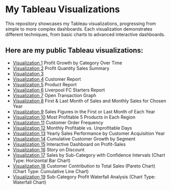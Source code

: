 # My Tableau Visualizations

This repository showcases my Tableau visualizations, progressing from simple to more complex dashboards. 
Each visualization demonstrates different techniques, from basic charts to advanced interactive dashboards.  

## Here are my public Tableau visualizations:

- [Visualization 1](https://public.tableau.com/app/profile/hajar.naghiyeva/viz/Homework1_16959303134040/Sheet1) Profit Growth by Category Over Time
- [Visualization 2](https://public.tableau.com/app/profile/hajar.naghiyeva/viz/Homework1_16959303134040/Sheet2) Profit Quantity Sales Summary
- [Visualization 3](https://public.tableau.com/app/profile/hajar.naghiyeva/viz/Homework1_16959303134040/Sheet3)
- [Visualization 4](https://public.tableau.com/app/profile/hajar.naghiyeva/viz/CustomerProductOrderReport_16982630409870/Customer) Customer Report
- [Visualization 5](https://public.tableau.com/app/profile/hajar.naghiyeva/viz/CustomerProductOrderReport_16982630409870/Product) Product Report 
- [Visualization 6](https://public.tableau.com/app/profile/hajar.naghiyeva/viz/LiverpoolFootballGame_Homework5/Sheet1?publish=yes) Liverpool FC Starters Report 
- [Visualization 7](https://public.tableau.com/app/profile/hajar.naghiyeva/viz/OpenTransactionGraph_Homework5/Sheet1?publish=yes) Open Transaction Graph
- [Visualization 8](https://public.tableau.com/app/profile/hajar.naghiyeva/viz/Homework6_16999076478730/FirstSaleandLastSale) First & Last Month of Sales and Monthly Sales for Chosen Year
- [Visualization 9](https://public.tableau.com/app/profile/hajar.naghiyeva/viz/Homework6_16999076478730/Index) Sales Figures in the First or Last Month of Each Year
- [Visualization 10](https://public.tableau.com/app/profile/hajar.naghiyeva/viz/Homework6_16999076478730/Rank) Most Profitable 5 Products in Each Region 
- [Visualization 11](https://public.tableau.com/app/profile/hajar.naghiyeva/viz/Homework7_17014610683090/Sheet1) Customer Order Frequency
- [Visualization 12](https://public.tableau.com/app/profile/hajar.naghiyeva/viz/Homework7_17014610683090/Sheet2) Monthly Profitable vs. Unprofitable Days
- [Visualization 13](https://public.tableau.com/app/profile/hajar.naghiyeva/viz/Homework7_17014610683090/Dashboard1) Yearly Sales Performance by Customer Acquisition Year
- [Visualization 14](https://public.tableau.com/app/profile/hajar.naghiyeva/viz/Homework7_17014610683090/Sheet5) Cumulative Customer Growth by Segment
- [Visualization 15](https://public.tableau.com/app/profile/hajar.naghiyeva/viz/ProfitSalesDashboardKPI3_Q1_HW8/Dashboard1) Interactive Dashboard on Profit-Sales 
- [Visualization 16](https://public.tableau.com/app/profile/hajar.naghiyeva/viz/StoryOnDiscount_Q2_HW8/Story1) Story on Discount
- [Visualization 17](https://public.tableau.com/app/profile/hajar.naghiyeva/viz/Homework9_17025839389720/Task1) Sales by Sub-Category with Confidence Intervals (Chart Type: Horizontal Bar Chart)
- [Visualization 18](https://public.tableau.com/app/profile/hajar.naghiyeva/viz/Homework9_17025839389720/Task2) Customer Contribution to Total Sales (Pareto Chart) (Chart Type: Cumulative Line Chart)
- [Visualization 19](https://public.tableau.com/app/profile/hajar.naghiyeva/viz/Homework9_17025839389720/Task3) Sub-Category Profit Waterfall Analysis (Chart Type: Waterfall Chart)
